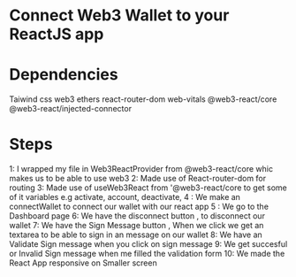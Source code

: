 # Connect Web3 Wallet to your ReactJS app 

# Dependencies
Taiwind css
web3
ethers
react-router-dom
web-vitals
@web3-react/core
@web3-react/injected-connector

# Steps

1: I wrapped my <App/> file in Web3ReactProvider from @web3-react/core whic makes us to be able to use web3
2: Made use of React-router-dom for routing 
3: Made use of useWeb3React from '@web3-react/core to get some of it variables e.g activate, account, deactivate,
4 : We make an connectWallet to connect our wallet with our react app
5 : We go to the Dashboard page
6: We have the disconnect button , to disconnect our wallet
7: We have the Sign Message button , When we click we get an textarea to be able to sign in an message on our wallet
8: We have an Validate Sign message when you click on sign message 
9: We get succesful or Invalid Sign message when me filled the validation form 
10: We made the React App responsive on Smaller screen 